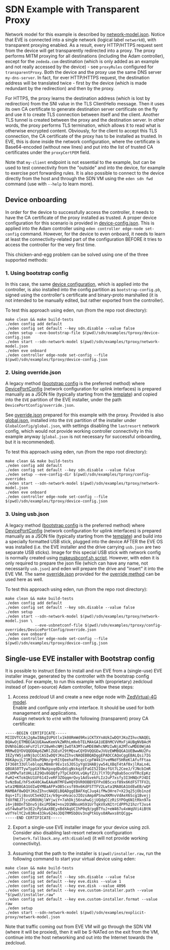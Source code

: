 # SDN Example with Transparent Proxy

Network model for this example is described by [network-model.json](./network-model.json).
Notice that EVE is connected into a single network (logical label `network0`), with 
transparent proxying enabled. As a result, every HTTP/HTTPS request sent from the device
will get transparently redirected into a proxy. The proxy performs MITM proxying for all
destinations (including the Adam controller), except for the `zededa.com` destination
(which is only added as an example and not really accessed by the device) - see `proxyRules`
configured for `transparentProxy`.
Both the device and the proxy use the same DNS server `my-dns-server`. In fact, for ever
HTTP/HTTPS request, the destination address will be translated twice - first by the device
(which is made redundant by the redirection) and then by the proxy.

For HTTPS, the proxy learns the destination address (which is lost by redirection)
from the SNI value in the TLS ClientHello message. Then it uses its own CA certificate
to generate destination server certificate on the fly and use it to create TLS
connection between itself and the client. Another TLS tunnel is created between the proxy
and the destination server. In other words, the proxy performs TLS termination, which allows
it to read what is otherwise encrypted content.
Obviously, for the client to accept this TLS connection, the CA certificate of the proxy
has to be installed as trusted. In EVE, this is done inside the network configuration,
where the certificate is Base64-encoded (without new lines) and put into the list
of trusted CA certificates under the `proxyCertPEM` field.

Note that `my-client` endpoint is not essential to the example, but can be used to test
connectivity from the "outside" and into the device, for example to exercise port forwarding rules.
It is also possible to connect to the device directly from the host and through the SDN VM using
the `eden sdn fwd` command (use with `--help` to learn more).


## Device onboarding

In order for the device to successfully access the controller, it needs to have the CA
certificate of the proxy installed as trusted. A proper device configuration for this scenario is
provided in [device-config.json](./device-config.json). This is applied into the Adam controller
using `eden controller edge-node set-config` command. However, for the device to even onboard,
it needs to learn at least the connectivity-related part of the configuration BEFORE it tries
to access the controller for the very first time.

This chicken-and-egg problem can be solved using one of the three supported methods:

### 1. Using bootstrap config

In this case, the same [device configuration](./device-config.json), which is applied into
the controller, is also installed into the config partition as `bootstrap-config.pb`,
signed using the controller's certificate and binary-proto marshalled (it is not intended
to be manually edited, but rather exported from the controller).

To test this approach using eden, run (from the repo root directory):

```
make clean && make build-tests
./eden config add default
./eden config set default --key sdn.disable --value false
./eden setup --eve-bootstrap-file $(pwd)/sdn/examples/tproxy/device-config.json
./eden start --sdn-network-model $(pwd)/sdn/examples/tproxy/network-model.json 
./eden eve onboard
./eden controller edge-node set-config --file $(pwd)/sdn/examples/tproxy/device-config.json 
```

### 2. Using override.json

A legacy method ([bootstrap config](#1-using-bootstrap-config) is the preferred method)
where [DevicePortConfig][DPC] (network configuration for uplink interfaces) is prepared
manually as a JSON file (typically starting from the [template][override-template])
and copied into the `EVE` partition of the EVE installer, under the path `DevicePortConfig/override.json`.

See [override.json](./config-overrides/DevicePortConfig/override.json) prepared for
this example with the proxy. Provided is also [global.json](./config-overrides/GlobalConfig/global.json),
installed into the `EVE` partition of the installer under `GlobalConfig/global.json`,
with settings disabling the `lastresort` network config, which would not provide working
controller connectivity in this example anyway (`global.json` is not necessary for
successful onboarding, but it is recommended).

To test this approach using eden, run (from the repo root directory):

```
make clean && make build-tests
./eden config add default
./eden config set default --key sdn.disable --value false
./eden setup --eve-config-dir $(pwd)/sdn/examples/tproxy/config-overrides
./eden start --sdn-network-model $(pwd)/sdn/examples/tproxy/network-model.json 
./eden eve onboard
./eden controller edge-node set-config --file $(pwd)/sdn/examples/tproxy/device-config.json 
```

### 3. Using usb.json

A legacy method ([bootstrap config](#1-using-bootstrap-config) is the preferred method) where
[DevicePortConfig][DPC] (network configuration for uplink interfaces) is prepared manually
as a JSON file (typically starting from the [template][override-template]) and build into
a specially formatted USB stick, plugged into the device AFTER the EVE OS was installed
(i.e. the EVE installer and the drive carrying `usb.json` are two separate USB sticks).
Image for this special USB stick with network config is normally created using
[makeusbconf.sh script][makeusbconf].
However, with eden it is only required to prepare the json file (which can have any name,
not necessarily `usb.json`) and eden will prepare the drive and "insert" it into the EVE VM.
The same [override.json](./config-overrides/DevicePortConfig/override.json) provided
for the [override method](#2-using-overridejson) can be used here as well.

To test this approach using eden, run (from the repo root directory):

```
make clean && make build-tests
./eden config add default
./eden config set default --key sdn.disable --value false
./eden setup
./eden start --sdn-network-model $(pwd)/sdn/examples/tproxy/network-model.json \
             --eve-usbnetconf-file $(pwd)/sdn/examples/tproxy/config-overrides/DevicePortConfig/override.json
./eden eve onboard
./eden controller edge-node set-config --file $(pwd)/sdn/examples/tproxy/device-config.json 
```

## Single-use EVE installer with Bootstrap config

It is possible to instruct Eden to install and run EVE from a (single-use) EVE installer image,
generated by the controller with the bootstrap config included.
For example, to run this example with (proprietary) zedcloud instead of (open-source) Adam
controller, follow these steps:

1. Access zedcloud UI and create a new edge node with [ZedVirtual-4G model](../../../models/template_l1_ZedVirtual-4G.json).\
   Enable and configure only `eth0` interface. It should be used for both management and applications.\
   Assign network to `eth0` with the following (transparent) proxy CA certificate:

```
-----BEGIN CERTIFICATE-----
MIIDVTCCAj2gAwIBAgIUPGtlx1k08RmWd9RxiCKTXYnAUkIwDQYJKoZIhvcNAQEL
BQAwOjETMBEGA1UEAwwKemVkZWRhLmNvbTELMAkGA1UEBhMCVVMxFjAUBgNVBAcM
DVNhbiBGcmFuY2lzY28wHhcNMjIwOTA3MTcwMDE0WhcNMzIwNjA2MTcwMDE0WjA6
MRMwEQYDVQQDDAp6ZWRlZGEuY29tMQswCQYDVQQGEwJVUzEWMBQGA1UEBwwNU2Fu
IEZyYW5jaXNjbzCCASIwDQYJKoZIhvcNAQEBBQADggEPADCCAQoCggEBALQsi7IG
M8KApujL71MJXbuPQNn/g+RItQeehaFRcqcCcpFW4k1YveMNdf5HReKlAfufFtaa
IF368t33UlleblopLM8m8r9Ev1sSJOS1yYgU1HABjyw54LXBqT4tAf0xjlRaLn4L
QBUAS0TTywTppGXtNwXpxqdDuQdigNskqzEFaGI52IQezfGt7L2CeeJ/YJNcbImR
eCXMPwTatUHLLE29Qv8GQQfy7TpCXdXVLvQAyfZJi7lY7DjPqBab5ocnVTRcEpKz
FwH2+KTokQkU1UF614IveRF3ZOqqmrQvy1AdSvekFLIz2uP7xsfy3I3HNQcPJ4DI
5vNzBaE/hF5xK40CAwEAAaNTMFEwHQYDVR0OBBYEFPxOB5cxsf89x6KdFSTTFV2L
wta1MB8GA1UdIwQYMBaAFPxOB5cxsf89x6KdFSTTFV2Lwta1MA8GA1UdEwEB/wQF
MAMBAf8wDQYJKoZIhvcNAQELBQADggEBAFXqCJuq4ifMw3Hre7+X23q25jOb1nzd
8qs+1Tij8osUC5ekD21x/k9g+xHvacoJIOzsAmpAPSnwXKMnvVdAeX6Scg1Bvejj
TdXfNEJ7jcvDROUNjlWYjwiY+7ahDkj56nahwGjjUQdgCCzRiSYPOq6N1tRkn97a
i6+jB8DnTSDnv5j8xiPDbWJ+nv2O1NNsoHS91UrTqkVXxNItrCdPPh21hzrTJxs4
oSf4wbaF5n3E2cPpSAaXBEyxBdXAqUCIhP0q9/pgBTYuJ+eW467u4xWqUVi4iBtN
wVfYelYC2v03Rn433kv624oJDQ7MM5bDUv3nqPtkUys0ARwxs8tQCgg=
-----END CERTIFICATE-----
```

2. Export a single-use EVE installer image for your device using zcli.\
   Consider also disabling last-resort network configuration (`network.fallback.any.eth:disabled`)
   (it will not provide working connectivity).

3. Assuming that the path to the installer is `$(pwd)/installer.raw`, run the following
   command to start your virtual device using eden:

```
make clean && make build-tests
./eden config add default
./eden config set default --key sdn.disable --value false
./eden config set default --key eve.disks --value 1
./eden config set default --key eve.disk --value 4096
./eden config set default --key eve.custom-installer.path --value "$(pwd)/installer.raw"
./eden config set default --key eve.custom-installer.format --value raw
./eden setup
./eden start --sdn-network-model $(pwd)/sdn/examples/explicit-proxy/network-model.json
```

Note that traffic coming out from EVE VM will go through the SDN VM (where it will be proxied),
then it will be S-NATed on the exit from the VM, continue into the host networking and out
into the Internet towards the zedcloud.



[DPC]: https://github.com/lf-edge/eve/blob/8.10/pkg/pillar/types/zedroutertypes.go#L473-L487
[override-template]: https://github.com/lf-edge/eve/blob/8.10/conf/DevicePortConfig/override.json.template
[makeusbconf]: https://github.com/lf-edge/eve/blob/8.10/tools/makeusbconf.sh

